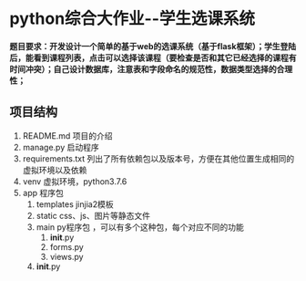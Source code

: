 # python综合大作业--学生选课系统
#### 题目要求：开发设计一个简单的基于web的选课系统（基于flask框架）；学生登陆后，能看到课程列表，点击可以选择该课程（要检查是否和其它已经选择的课程有时间冲突）；自己设计数据库，注意表和字段命名的规范性，数据类型选择的合理性；
## 项目结构
1. README.md  项目的介绍
2. manage.py  启动程序
3. requirements.txt  列出了所有依赖包以及版本号，方便在其他位置生成相同的虚拟环境以及依赖
4. venv  虚拟环境，python3.7.6
5. app  程序包
	1. templates jinjia2模板
	2. static css、js、图片等静态文件
	3. main  py程序包 ，可以有多个这种包，每个对应不同的功能
		1. __init__.py
		3. forms.py
		4. views.py
	4. __init__.py

